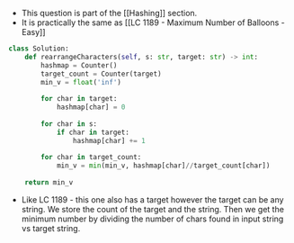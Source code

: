 - This question is part of the [[Hashing]] section. 
- It is practically the same as [[LC 1189 - Maximum Number of Balloons - Easy]]

```python
class Solution:
	def rearrangeCharacters(self, s: str, target: str) -> int:
		hashmap = Counter()
		target_count = Counter(target)
		min_v = float('inf')
		
		for char in target:
			hashmap[char] = 0
			
		for char in s:
			if char in target:
				hashmap[char] += 1
		
		for char in target_count:
			min_v = min(min_v, hashmap[char]//target_count[char])
	
	return min_v
```

- Like LC 1189 - this one also has a target however the target can be any string. We store the count of the target and the string. Then we get the minimum number by dividing the number of chars found in input string vs target string. 